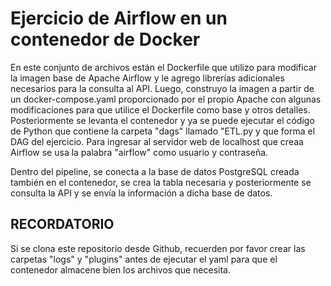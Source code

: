 # Ejercicio de Airflow en un contenedor de Docker

En este conjunto de archivos están el Dockerfile que utilizo para modificar la imagen base de Apache Airflow y le agrego librerías adicionales necesarios para la consulta al API. Luego, construyo la imagen a partir de un docker-compose.yaml proporcionado por el propio Apache con algunas modificaciones para que utilice el Dockerfile como base y otros detalles. Posteriormente se levanta el contenedor y ya se puede ejecutar el código de Python que contiene la carpeta "dags" llamado "ETL.py y que forma el DAG del ejercicio. Para ingresar al servidor web de localhost que creaa Airflow se usa la palabra "airflow" como usuario y contraseña.

Dentro del pipeline, se conecta a la base de datos PostgreSQL creada también en el contenedor, se crea la tabla necesaria y posteriormente se consulta la API y se envía la información a dicha base de datos.

## RECORDATORIO

Si se clona este repositorio desde Github, recuerden por favor crear las carpetas "logs" y "plugins" antes de ejecutar el yaml para que el contenedor almacene bien los archivos que necesita.